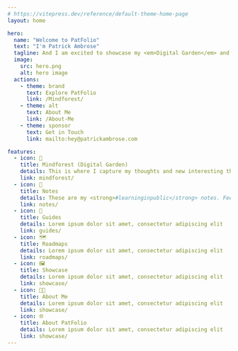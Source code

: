 ```yaml
---
# https://vitepress.dev/reference/default-theme-home-page
layout: home

hero:
  name: "Welcome to PatFolio"
  text: "I'm Patrick Ambrose"
  tagline: And I am excited to showcase my <em>Digital Garden</em> and <em>Learning in Public</em> Website under the name <strong>Patfolio</strong>. Here, I share everything that I learn and the journeys I take!<br><br>So, what say, start exploring?  
  image:
    src: hero.png
    alt: hero image
  actions:
    - theme: brand
      text: Explore PatFolio
      link: /Mindforest/
    - theme: alt
      text: About Me
      link: /About-Me
    - theme: sponsor
      text: Get in Touch
      link: mailto:hey@patrickambrose.com

features:
  - icon: 🌳
    title: Mindforest (Digital Garden)
    details: This is where I capture my thoughts and new interesting things I come across.
    link: mindforest/
  - icon: 📕
    title: Notes
    details: These are my <strong>#learninginpublic</strong> notes. Feel free to explore for new things to learn.
    link: notes/
  - icon: 📌
    title: Guides
    details: Lorem ipsum dolor sit amet, consectetur adipiscing elit
    link: guides/
  - icon: 🗺️
    title: Roadmaps
    details: Lorem ipsum dolor sit amet, consectetur adipiscing elit
    link: roadmaps/
  - icon: 🖼️
    title: Showcase
    details: Lorem ipsum dolor sit amet, consectetur adipiscing elit
    link: showcase/
  - icon: 🤵🏽
    title: About Me
    details: Lorem ipsum dolor sit amet, consectetur adipiscing elit
    link: showcase/
  - icon: 🌐
    title: About PatFolio
    details: Lorem ipsum dolor sit amet, consectetur adipiscing elit
    link: showcase/
---
```

